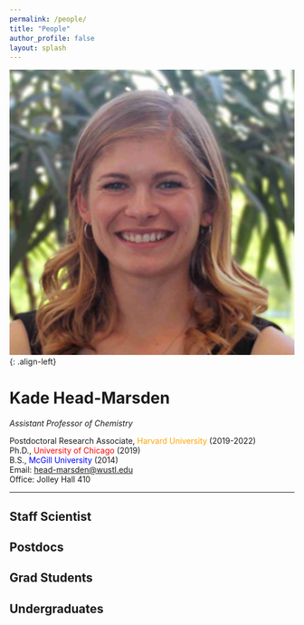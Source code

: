 ```yaml
---
permalink: /people/
title: "People"
author_profile: false
layout: splash
---
```


![image-left](/assets/images/KHM.jpg){: .align-left}

# Kade Head-Marsden  
*Assistant Professor of Chemistry*

Postdoctoral Research Associate, <span style="color: orange;">Harvard University</span> (2019-2022)  
Ph.D., <span style="color: red;">University of Chicago</span> (2019)  
B.S., <span style="color: blue;">McGill University</span> (2014)  
Email: <head-marsden@wustl.edu>  
Office: Jolley Hall 410  

***

## Staff Scientist
## Postdocs
## Grad Students
## Undergraduates
